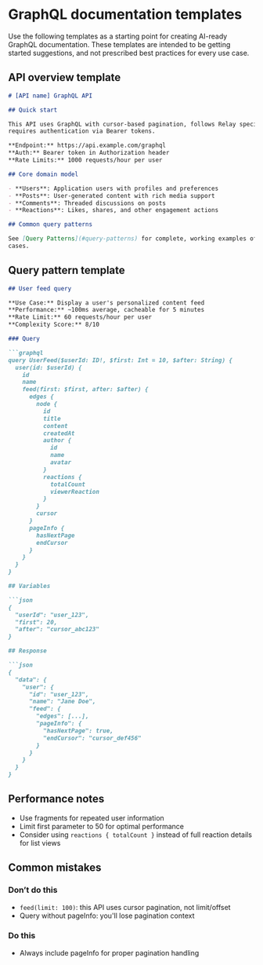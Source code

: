 # GraphQL documentation templates

Use the following templates as a starting point for creating AI-ready GraphQL documentation. These templates are intended to be getting started
suggestions, and not prescribed best practices for every use case.

## API overview template

```markdown
# [API name] GraphQL API

## Quick start

This API uses GraphQL with cursor-based pagination, follows Relay specifications, and 
requires authentication via Bearer tokens.

**Endpoint:** https://api.example.com/graphql
**Auth:** Bearer token in Authorization header
**Rate Limits:** 1000 requests/hour per user

## Core domain model

- **Users**: Application users with profiles and preferences
- **Posts**: User-generated content with rich media support  
- **Comments**: Threaded discussions on posts
- **Reactions**: Likes, shares, and other engagement actions

## Common query patterns

See [Query Patterns](#query-patterns) for complete, working examples of typical use 
cases.
```

## Query pattern template

```markdown
## User feed query

**Use Case:** Display a user's personalized content feed
**Performance:** ~100ms average, cacheable for 5 minutes
**Rate Limit:** 60 requests/hour per user
**Complexity Score:** 8/10

### Query

```graphql
query UserFeed($userId: ID!, $first: Int = 10, $after: String) {
  user(id: $userId) {
    id
    name
    feed(first: $first, after: $after) {
      edges {
        node {
          id
          title
          content
          createdAt
          author {
            id
            name
            avatar
          }
          reactions {
            totalCount
            viewerReaction
          }
        }
        cursor
      }
      pageInfo {
        hasNextPage
        endCursor
      }
    }
  }
}

## Variables

```json
{
  "userId": "user_123",
  "first": 20,
  "after": "cursor_abc123"
}

## Response

```json
{
  "data": {
    "user": {
      "id": "user_123",
      "name": "Jane Doe",
      "feed": {
        "edges": [...],
        "pageInfo": {
          "hasNextPage": true,
          "endCursor": "cursor_def456"
        }
      }
    }
  }
}
```

## Performance notes

- Use fragments for repeated user information
- Limit first parameter to 50 for optimal performance
- Consider using `reactions { totalCount }` instead of full reaction details for list views

## Common mistakes

### Don’t do this

- `feed(limit: 100)`: this API uses cursor pagination, not limit/offset
- Query without pageInfo: you'll lose pagination context

### Do this

- Always include pageInfo for proper pagination handling

